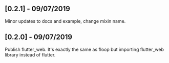 ## [0.2.1] - 09/07/2019

Minor updates to docs and example, change mixin name.

## [0.2.0] - 09/07/2019

Publish flutter_web. It's exactly the same as floop but importing flutter_web library instead of flutter.
